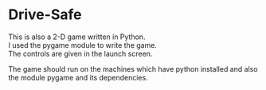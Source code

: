 # Drive-Safe  
  
This is also a 2-D game written in Python.  
I used the pygame module to write the game.  
The controls are given in the launch screen.  
  
The game should run on the machines which have python installed and also the module pygame and its dependencies.  
